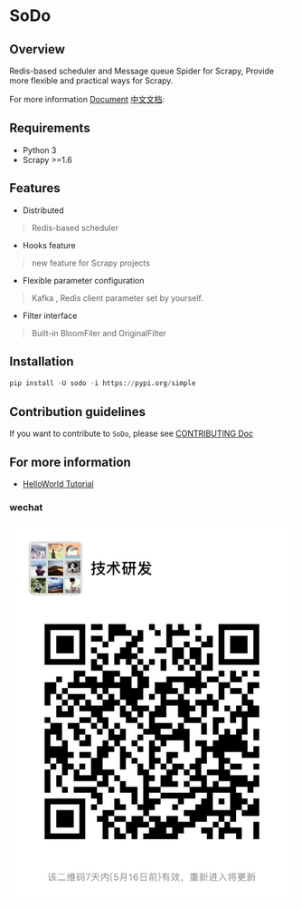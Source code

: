 # SoDo 

## Overview

Redis-based  scheduler and Message queue Spider for Scrapy,  Provide more flexible and practical ways for Scrapy.

For more information [Document](https://ycvbcvfu.github.io/SoDo) [中文文档](https://ycvbcvfu.github.io/SoDo/#/zh-cn/):

## Requirements

- Python 3
- Scrapy >=1.6


## Features

- Distributed 

> Redis-based  scheduler

- Hooks feature

> new  feature for Scrapy projects

- Flexible parameter configuration

> Kafka , Redis client parameter set by yourself.

- Filter interface 

> Built-in BloomFiler and OriginalFilter  




## Installation

```python
pip install -U sodo -i https://pypi.org/simple
``` 


## Contribution guidelines

If you want to contribute to `SoDo`, please see [CONTRIBUTING Doc](https://github.com/ycvbcvfu/SoDo/blob/master/CONTRIBUTING.md)


## For more information

- [HelloWorld Tutorial](https://github.com/ycvbcvfu/SoDo/blob/master/examples/helloworld)




### wechat

![wechat](docs/picture/wechat.JPG)




